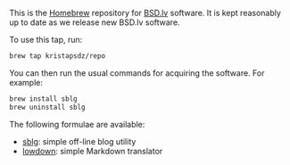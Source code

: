This is the [Homebrew](https://brew.sh) repository for
[BSD.lv](https://www.bsd.lv) software.  It is kept reasonably up to date
as we release new BSD.lv software.

To use this tap, run:

```sh
brew tap kristapsdz/repo
```

You can then run the usual commands for acquiring the software. For example:

```sh
brew install sblg
brew uninstall sblg
```

The following formulae are available:

- [sblg](https://kristaps.bsd.lv/sblg): simple off-line blog utility
- [lowdown](https://kristaps.bsd.lv/lowdown): simple Markdown translator
